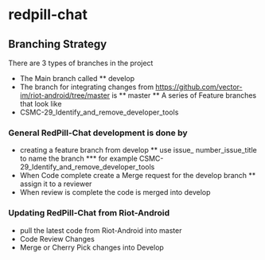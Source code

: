 # redpill-chat

## Branching Strategy
There are 3 types of branches in the project
* The Main branch called
** develop
* The branch for integrating changes from https://github.com/vector-im/riot-android/tree/master is
** master
** A series of Feature branches that look like 
* CSMC-29_Identify_and_remove_developer_tools

### General RedPill-Chat development is done by 
* creating a feature branch from develop
** use issue_ number_issue_title to name the branch
*** for example CSMC-29_Identify_and_remove_developer_tools
* When Code complete create a Merge request for the develop branch
** assign it to a reviewer
* When review is complete the code is merged into develop 

### Updating RedPill-Chat from Riot-Android
* pull the latest code from Riot-Android into master
* Code Review Changes
* Merge or Cherry Pick changes into Develop

